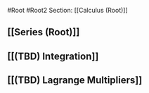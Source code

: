#Root #Root2 Section: [[Calculus (Root)]]
## [[Series (Root)]]
## [[(TBD) Integration]]
## [[(TBD) Lagrange Multipliers]]
